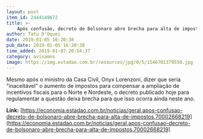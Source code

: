 ```yaml
---
layout: post
item_id: 2444149672
title: >-
    Após confusão, decreto de Bolsonaro abre brecha para alta de impostos
author: Tatu D'Oquei
date: 2019-01-05 16:20:38
pub_date: 2019-01-05 16:20:38
time_added: 2019-01-07 20:54:37
category: avisamos
image: https://img.estadao.com.br/resources/jpg/0/5/1546701379550.jpg
---
```


Mesmo após o ministro da Casa Civil, Onyx Lorenzoni, dizer que seria "inaceitável" o aumento de impostos para compensar a ampliação de incentivos fiscais para o Norte e Nordeste, o decreto publicado hoje para regulamentar a questão deixa brecha para que isso ocorra ainda neste ano.

**Link:** [https://economia.estadao.com.br/noticias/geral,apos-confusao-decreto-de-bolsonaro-abre-brecha-para-alta-de-impostos,70002668219](https://economia.estadao.com.br/noticias/geral,apos-confusao-decreto-de-bolsonaro-abre-brecha-para-alta-de-impostos,70002668219)

